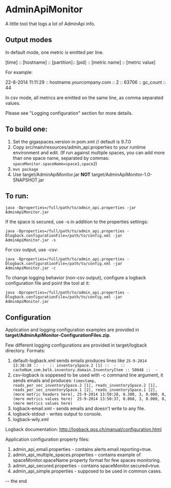 AdminApiMonitor
=========================

A little tool that logs a lot of AdminApi info. 

## Output modes

In default mode, one metric is emitted per line.

\[time\] :: \[hostname\] :: \[partition\]:: \[pid\] :: \[metric name\] :: \[metric value\]

For example:

22-8-2014 11:11:29 :: hostname.yourcompany.com :: 2 :: 63706 :: gc_count :: 44

In csv mode, all metrics are emitted on the same line, as comma separated values.

Please see "Logging configuration" section for more details.

## To build one:

1. Set the gigaspaces.version in pom.xml // default is 9.7.0
1. Copy src/main/resources/admin_api.properties to your runtime environment and edit. (If run against multiple spaces, you can add more than one space name, separated by commas: `spaceMonitor.spaceName=space1,space2`)
1. `mvn package`
1. Use target/AdminApiMonitor.jar **NOT** target/AdminApiMonitor-1.0-SNAPSHOT.jar

## To run:

`java -Dproperties=/full/path/to/admin_api.properties -jar AdminApiMonitor.jar` 

If the space is secured, use -s in addition to the properties settings:

`java -Dproperties=/full/path/to/admin_api.properties -Dlogback.configurationFile=/path/to/config.xml -jar AdminApiMonitor.jar -s`

For csv output, use -csv:

`java -Dproperties=/full/path/to/admin_api.properties -Dlogback.configurationFile=/path/to/config.xml -jar AdminApiMonitor.jar -c`

To change logging behavior (non-csv output), configure a logback configuration file and point the tool at it:

`java -Dproperties=/full/path/to/admin_api.properties -Dlogback.configurationFile=/path/to/config.xml -jar AdminApiMonitor.jar`

## Configuration

Application and logging configuration examples are provided in **target/AdminApiMonitor-ConfigurationFiles.zip**.

Few different logging configurations are provided in target/logback directory. Formats:

1. default-logback.xml sends emails produces lines like
`25-9-2014 13:38:38 ::  -  :: inventorySpace.2 [1] ::  -  :: cacheNum_com.belk.inventory.domain.InventoryItem :: 50048 ::  - `
1. csv-logback is soppesed to be used with -c command line argument, it sends emails and produces:
 `timestamp, reads_per_sec_inventorySpace.2 [1], reads_inventorySpace.2 [1], reads_per_sec_inventorySpace.1 [2], reads_inventorySpace.1 [2], (more metric headers here),
  25-9-2014 13:50:28, 0.300, 3, 0.000, 0, (more metrics values here) 
  25-9-2014 13:50:37, 0.060, 3, 0.000, 0, (more metrics values here)`
1. logback-email.xml - sends emails and doesn't write to any file.
1. logback-stdout - writes output to console.
1. logback-wily.xml  

Logback documentation:
http://logback.qos.ch/manual/configuration.html

Application configuration property files:

1. admin_api_email.properties - contains alerts.email.reporting=true.
1. admin_api_multiple_spaces.properties - contains example of spaceMonitor.spaceName property format for few spaces monitoring.
1. admin_api_secured.properties - contains spaceMonitor.secured=true.
1. admin_api_simple.properties - supposed to be used in common cases.

-- the end